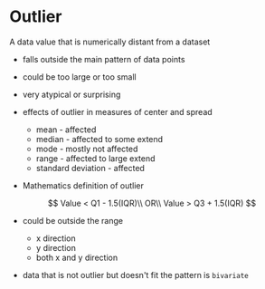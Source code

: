 # Outlier

A data value that is numerically distant from a dataset

* falls outside the main pattern of data points
* could be too large or too small
* very atypical or surprising

* effects of outlier in measures of center and spread
  * mean - affected
  * median - affected to some extend
  * mode - mostly not affected
  * range - affected to large extend
  * standard deviation - affected

* Mathematics definition of outlier

$$
Value < Q1 - 1.5(IQR)\\
OR\\
Value > Q3 + 1.5(IQR)
$$

* could be outside the range
  * x direction
  * y direction
  * both x and y direction

* data that is not outlier but doesn't fit the pattern is `bivariate`


